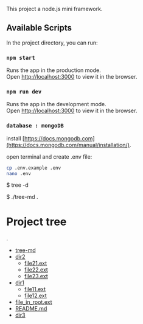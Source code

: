 This project a node.js mini framework.

## Available Scripts

In the project directory, you can run:

### `npm start`

Runs the app in the production mode.<br>
Open [http://localhost:3000](http://localhost:3000) to view it in the browser.

### `npm run dev`

Runs the app in the development mode.<br>
Open [http://localhost:3000](http://localhost:3000) to view it in the browser.

### `database : mongoDB`

install [https://docs.mongodb.com](https://docs.mongodb.com/manual/installation/).


open terminal and create .env file:

```bash
cp .env.example .env
nano .env
```
$ tree -d

$ ./tree-md .
# Project tree

.
 * [tree-md](./tree-md)
 * [dir2](./dir2)
   * [file21.ext](./dir2/file21.ext)
   * [file22.ext](./dir2/file22.ext)
   * [file23.ext](./dir2/file23.ext)
 * [dir1](./dir1)
   * [file11.ext](./dir1/file11.ext)
   * [file12.ext](./dir1/file12.ext)
 * [file_in_root.ext](./file_in_root.ext)
 * [README.md](./README.md)
 * [dir3](./dir3)
